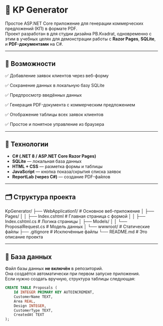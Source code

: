 # 🧾 KP Generator

Простое ASP.NET Core приложение для генерации коммерческих предложений (КП) в формате PDF.  
Проект разработан в для студии дизайна PB.Kvadrat, одновременно с этим в учебных целях для демонстрации работы с **Razor Pages**, **SQLite**, и **PDF-документами** на C#.

---
## 🚀 Возможности

✅ Добавление заявок клиентов через веб-форму  

✅ Сохранение данных в локальную базу SQLite 

✅ Предпросмотр введённых данных  

✅ Генерация PDF-документа с коммерческим предложением  

✅ Отображение таблицы всех заявок клиентов  

✅ Простое и понятное управление из браузера  

---

## 🧠 Технологии

- **C# (.NET 8 / ASP.NET Core Razor Pages)**
- **SQLite** — локальная база данных
- **HTML + CSS** — разметка формы и таблицы
- **JavaScript** — кнопка показа/скрытия списка заявок
- **ReportLab (через C#)** — создание PDF-файлов

---

## 🗂️ Структура проекта

KpGenerator/
├── WebApplication1/ # Основное веб-приложение
│ ├── Pages/
│ │ ├── Index.cshtml # Главная страница с формой
│ │ ├── Index.cshtml.cs # Логика страницы
│ ├── Models/
│ │ └── ProposalRequest.cs # Модель данных
│ └── wwwroot/ # Статические файлы
├── .gitignore # Исключённые файлы
└── README.md # Это описание проекта

---

## 🧩 База данных

Файл базы данных **не включён** в репозиторий.  
Она создаётся автоматически при первом запуске приложения.  
Если нужно создать вручную, структура таблицы следующая:

```sql
CREATE TABLE Proposals (
    Id INTEGER PRIMARY KEY AUTOINCREMENT,
    CustomerName TEXT,
    Area REAL,
    Design INTEGER,
    CustomerType TEXT,
    CreatedAt TEXT
);


